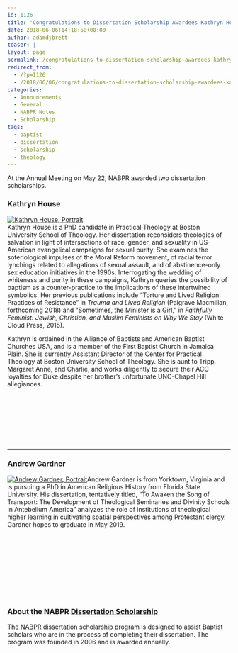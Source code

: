 ```yaml
---
id: 1126
title: 'Congratulations to Dissertation Scholarship Awardees Kathryn House &#038; Andrew Gardner'
date: 2018-06-06T14:18:50+00:00
author: adamdjbrett
teaser: |
layout: page
permalink: /congratulations-to-dissertation-scholarship-awardees-kathryn-house-andrew-gardner/
redirect_from:
  - /?p=1126
  - /2018/06/06/congratulations-to-dissertation-scholarship-awardees-kathryn-house-andrew-gardner/
categories:
  - Announcements
  - General
  - NABPR Notes
  - Scholarship
tags:
  - baptist
  - dissertation
  - scholarship
  - theology
---
```

At the Annual Meeting on May 22, NABPR awarded two dissertation scholarships.

### Kathryn House

[<img class="alignleft wp-image-1128 size-medium" src="/wp-content/uploads/2018/06/Kathryn-House-225x300.jpg" alt="Kathryn House, Portrait" width="225" height="300" srcset="/wp-content/uploads/2018/06/Kathryn-House-225x300.jpg 225w, /wp-content/uploads/2018/06/Kathryn-House-768x1024.jpg 768w, /wp-content/uploads/2018/06/Kathryn-House.jpg 1536w" sizes="(max-width: 225px) 100vw, 225px" />](/wp-content/uploads/2018/06/Kathryn-House.jpg)  
Kathryn House is a PhD candidate in Practical Theology at Boston University School of Theology. Her dissertation reconsiders theologies of salvation in light of intersections of race, gender, and sexuality in US-American evangelical campaigns for sexual purity. She examines the soteriological impulses of the Moral Reform movement, of racial terror lynchings related to allegations of sexual assault, and of abstinence-only sex education initiatives in the 1990s. Interrogating the wedding of whiteness and purity in these campaigns, Kathryn queries the possibility of baptism as a counter-practice to the implications of these intertwined symbolics. Her previous publications include “Torture and Lived Religion: Practices of Resistance” in _Trauma and Lived Religion_ (Palgrave Macmillan, forthcoming 2018) and &#8220;Sometimes, the Minister is a Girl,&#8221; in _Faithfully Feminist: Jewish, Christian, and Muslim Feminists on Why We Stay_ (White Cloud Press, 2015).

Kathryn is ordained in the Alliance of Baptists and American Baptist Churches USA, and is a member of the First Baptist Church in Jamaica Plain. She is currently Assistant Director of the Center for Practical Theology at Boston University School of Theology. She is aunt to Tripp, Margaret Anne, and Charlie, and works diligently to secure their ACC loyalties for Duke despite her brother&#8217;s unfortunate UNC-Chapel Hill allegiances.

&nbsp;

&nbsp;

&nbsp;

&nbsp;

* * *

### Andrew Gardner

[<img class="alignleft wp-image-1129 size-medium" src="/wp-content/uploads/2018/06/Andrew-Gardner-225x300.jpg" alt="Andrew Gardner, Portrait" width="225" height="300" srcset="/wp-content/uploads/2018/06/Andrew-Gardner-225x300.jpg 225w, /wp-content/uploads/2018/06/Andrew-Gardner.jpg 720w" sizes="(max-width: 225px) 100vw, 225px" />](/wp-content/uploads/2018/06/Andrew-Gardner.jpg)Andrew Gardner is from Yorktown, Virginia and is pursuing a PhD in American Religious History from Florida State University. His dissertation, tentatively titled, &#8220;To Awaken the Song of Transport: The Development of Theological Seminaries and Divinity Schools in Antebellum America&#8221; analyzes the role of institutions of theological higher learning in cultivating spatial perspectives among Protestant clergy. Gardner hopes to graduate in May 2019.

&nbsp;

&nbsp;

&nbsp;

&nbsp;

&nbsp;

### About the NABPR [Dissertation Scholarship](/dissertation/)

[The NABPR dissertation scholarship](/dissertation/) program is designed to assist Baptist scholars who are in the process of completing their dissertation. The program was founded in 2006 and is awarded annually.
